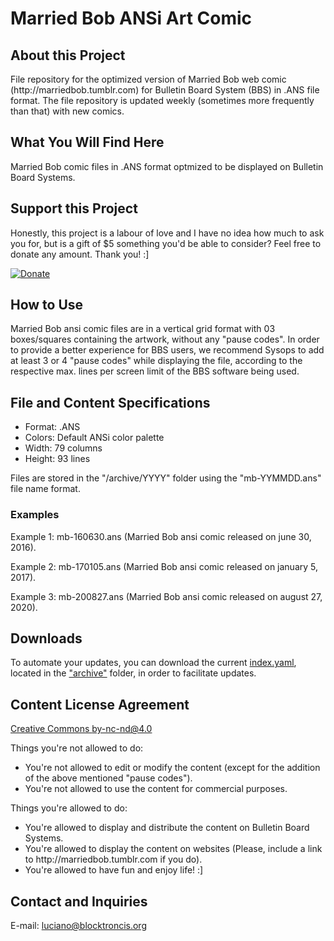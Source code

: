 # Married Bob ANSi Art Comic

## About this Project
<p>File repository for the optimized version of Married Bob web comic (http://marriedbob.tumblr.com) for Bulletin Board System (BBS) in .ANS file format. The file repository is updated weekly (sometimes more frequently than that) with new comics.</p>

## What You Will Find Here
<p>Married Bob comic files in .ANS format optmized to be displayed on Bulletin Board Systems.</p>

## Support this Project
<p>Honestly, this project is a labour of love and I have no idea how much to ask you for, but is a gift of $5 something you'd be able to consider? Feel free to donate any amount. Thank you! :]</p>

[![Donate](https://img.shields.io/badge/Donate-PayPal-green.svg)](https://www.paypal.com/cgi-bin/webscr?cmd=_s-xclick&hosted_button_id=B5LCXHC3ERT48)

## How to Use
<p>Married Bob ansi comic files are in a vertical grid format with 03 boxes/squares containing the artwork, without any "pause codes". In order to provide a better experience for BBS users, we recommend Sysops to add at least 3 or 4 "pause codes" while displaying the file, according to the respective max. lines per screen limit of the BBS software being used.</p>

## File and Content Specifications
<ul>
<li>Format: .ANS</li>
<li>Colors: Default ANSi color palette</li>
<li>Width: 79 columns</li>
<li>Height: 93 lines</li>
</ul>

<p>Files are stored in the "/archive/YYYY" folder using the "mb-YYMMDD.ans" file name format.</p>

### Examples

<p>Example 1: mb-160630.ans (Married Bob ansi comic released on june 30, 2016).</p>
<p>Example 2: mb-170105.ans (Married Bob ansi comic released on january 5, 2017).</p>
<p>Example 3: mb-200827.ans (Married Bob ansi comic released on august 27, 2020).</p>

## Downloads

To automate your updates, you can download the current
[index.yaml](https://raw.githubusercontent.com/lucianoayres/married-bob-ansi-art-comic/master/archive/index.yaml), located in the ["archive"](https://github.com/lucianoayres/married-bob-ansi-art-comic/tree/master/archive) folder, in order to facilitate updates.

## Content License Agreement

[Creative Commons by-nc-nd@4.0](https://creativecommons.org/licenses/by-nc-nd/4.0/)

<p>Things you're not allowed to do:</p>
<ul><li>You're not allowed to edit or modify the content (except for the addition of the above mentioned "pause codes").</li>
<li>You're not allowed to use the content for commercial purposes.</li></ul>

<p>Things you're allowed to do:</p>
<ul><li>You're allowed to display and distribute the content on Bulletin Board Systems.</li>
<li>You're allowed to display the content on websites (Please, include a link to http://marriedbob.tumblr.com if you do).</li>
<li>You're allowed to have fun and enjoy life! :]</li></ul>

## Contact and Inquiries

E-mail: luciano@blocktroncis.org
